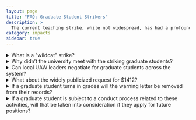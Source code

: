 ```yaml
---
layout: page
title: "FAQ: Graduate Student Strikers"
description: >
  The current teaching strike, while not widespread, has had a profound and negative impact on the mission of our school.  Learn more about how the teaching strike is affecting our undergraduate students, our staff, and the safety of our campus.
category: impacts
sidebar: true
---
```


<details>
<summary>What is a "wildcat" strike?</summary>
<p>UC Santa Cruz graduate students employed as academic student employees are currently represented by the United Auto Workers (UAW) and under a contract that was ratified in 2018. The University of California’s collective bargaining agreement governs the terms and conditions of employment for readers, tutors, teaching assistants, and graduate student instructors. This contract, including its rights and obligations, applies if a graduate student has an active appointment in one of these positions.</p>

<p>Under the terms of that agreement, academic student employees cannot engage in any strikes, work stoppages, interruptions of work, or any activity that directly or indirectly interferes with university operations while a contract is in place. Withholding grades is direct interference with the university’s operations and a violation of the collective bargaining agreement.
When a group of employees represented by a union defies that union and stages an unauthorized strike, it is known as a "wildcat strike."</p>
</details> 

<details>
<summary>Why didn’t the university meet with the striking graduate students?</summary>

<p>The grade strike is unsanctioned by their union and the striking graduate students are working outside of the union in making demands of the University. Labor law prohibits direct dealing between employees and their employer, which excludes employees’ lawfully recognized union.</p> 
 
<p>Our graduate students play a vital role in supporting our educational mission and their work is deeply valued on our campus. While we cannot and will not take action to open a negotiated systemwide union contract, as the demonstrators have demanded, we’ve met four times with graduate student leaders to help understand the challenges they face. </p>
</details>

<details>
<summary>Can local UAW leaders negotiate for graduate students across the system?</summary>
<p>No, the local UC Santa Cruz UAW representative is not authorized to negotiate on behalf of all graduate students in the collective bargaining process or for employees who are not members of UAW. The University of California negotiated a systemwide contract with UAW 2865, a contract which spans the UC campuses across the state. To discuss terms and conditions of employment, our campus must work through and with the systemwide UAW 2865 organization; this is true even if our campus did not vote to ratify the agreement. Additionally, this contract applies to readers, tutors, teaching assistants and graduate student instructors — not all graduate students.</p>
</details>

<details>
<summary>What about the widely publicized request for $1412?</summary>
<p>Our team for the most part has been unable to replicate this number.  However, using information and methodology cited in early wildcat communications we believe that it may have been calculated as follows:</p>

<p><i>The difference between the average rental price of a 2 and 3 bedroom apartment in Santa Cruz relative to Riverside was calculated to be $1412/month based on Zillow rental data for the last 18 months.</i></p>  

<p>Unfortunately, we believe that a final step--dividing by 2.5 (the average number of people occupying the home) to arrive at a per person average of $565/month was missed.</p>
</details>

<details>
<summary>If a graduate student turns in grades will the warning letter be removed from their records?</summary> 
<p>No. The letters they received are a result of not submitting grades by the February 2 deadline. The dismissal is based on the continued refusal to submit grades from February 2 on.</p>
</details>

<details>
<summary>If a graduate student is subject to a conduct process related to these activities, will that be taken into consideration if they apply for future positions?</summary>
<p>UCSC considers academic standing, employment record and student conduct when evaluating employment performance.</p> </details>
